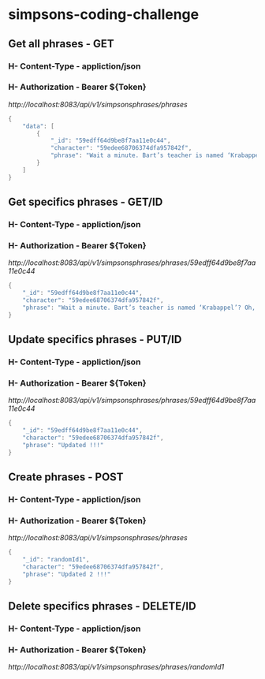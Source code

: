 # simpsons-coding-challenge

## Get all phrases - GET
### H- Content-Type - appliction/json
### H- Authorization - Bearer ${Token}
*http://localhost:8083/api/v1/simpsonsphrases/phrases*
``` C#
{
    "data": [
        {
            "_id": "59edff64d9be8f7aa11e0c44",
            "character": "59edee68706374dfa957842f",
            "phrase": "Wait a minute. Bart’s teacher is named ‘Krabappel’? Oh, I’ve been calling her ‘Crandall.’ Why didn’t anyone tell me? Ohhh, I’ve been making an idiot out of myself!"
        }
    ]
}
```

## Get specifics phrases - GET/ID
### H- Content-Type - appliction/json
### H- Authorization - Bearer ${Token}
*http://localhost:8083/api/v1/simpsonsphrases/phrases/59edff64d9be8f7aa11e0c44*
``` C#
{
    "_id": "59edff64d9be8f7aa11e0c44",
    "character": "59edee68706374dfa957842f",
    "phrase": "Wait a minute. Bart’s teacher is named ‘Krabappel’? Oh, I’ve been calling her ‘Crandall.’ Why didn’t anyone tell me? Ohhh, I’ve been making an idiot out of myself!"
}
```

## Update specifics phrases - PUT/ID
### H- Content-Type - appliction/json
### H- Authorization - Bearer ${Token}
*http://localhost:8083/api/v1/simpsonsphrases/phrases/59edff64d9be8f7aa11e0c44*
``` C#
{
    "_id": "59edff64d9be8f7aa11e0c44",
    "character": "59edee68706374dfa957842f",
    "phrase": "Updated !!!"
}
```

## Create phrases - POST
### H- Content-Type - appliction/json
### H- Authorization - Bearer ${Token}
*http://localhost:8083/api/v1/simpsonsphrases/phrases*
``` C#
{
    "_id": "randomId1",
    "character": "59edee68706374dfa957842f",
    "phrase": "Updated 2 !!!"
}
```

## Delete specifics phrases - DELETE/ID
### H- Content-Type - appliction/json
### H- Authorization - Bearer ${Token}
*http://localhost:8083/api/v1/simpsonsphrases/phrases/randomId1*

